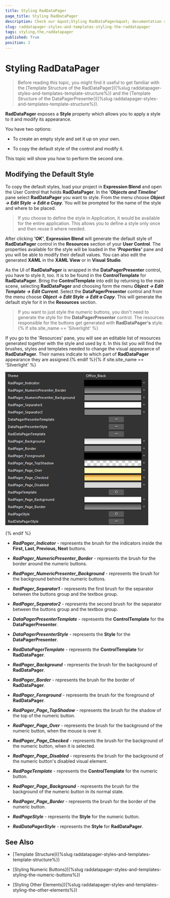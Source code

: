 ```yaml
---
title: Styling RadDataPager
page_title: Styling RadDataPager
description: Check our &quot;Styling RadDataPager&quot; documentation article for the RadDataPager WPF control.
slug: raddatapager-styles-and-templates-styling-the-raddatapager
tags: styling,the,raddatapager
published: True
position: 2
---
```


# Styling RadDataPager



>Before reading this topic, you might find it useful to get familiar with the [Template Structure of the RadDataPager]({%slug raddatapager-styles-and-templates-template-structure%}) and the [Template Structure of the DataPagerPresenter]({%slug raddatapager-styles-and-templates-template-structure%}).

 __RadDataPager__ exposes a __Style__ property which allows you to apply a style to it and modify its appearance.

You have two options:

* To create an empty style and set it up on your own. 

* To copy the default style of the control and modify it.

This topic will show you how to perform the second one.

## Modifying the Default Style

To copy the default styles, load your project in __Expression Blend__ and open the User Control that holds __RadDataPager__. In the ___'Objects and Timeline'___ pane select __RadDataPager__ you want to style. From the menu choose ***Object -> Edit Style -> Edit a Copy***. You will be prompted for the name of the style and where to be placed.

>If you choose to define the style in Application, it would be available for the entire application. This allows you to define a style only once and then reuse it where needed.

After clicking ___'OK'___, __Expression Blend__ will generate the default style of __RadDataPager__ control in the __Resources__ section of your __User Control__. The properties available for the style will be loaded in the ___'Properties'___ pane and you will be able to modify their default values. You can also edit the generated __XAML__ in the __XAML View__ or in __Visual Studio__.

As the UI of __RadDataPager__ is wrapped in the __DataPagerPresenter__ control, you have to style it, too. It is to be found in the __ControlTemplate__ for __RadDataPager__. Bring the __ControlTemplate__ into edit by returning to the main scene, selecting __RadDataPager__ and choosing form the menu ***Object -> Edit Template -> Edit Current***. Select the __DataPagerPresenter__ control and from the menu choose ***Object -> Edit Style -> Edit a Copy***. This will generate the default style for it in the __Resources__ section.

>If you want to just style the numeric buttons, you don't need to generate the style for the __DataPagerPresenter__ control. The resources responsible for the buttons get generated with __RadDataPager's__ style.{% if site.site_name == 'Silverlight' %}

If you go to the 'Resources' pane, you will see an editable list of resources generated together with the style and used by it. In this list you will find the brushes, styles and templates needed to change the visual appearance of  __RadDataPager__. Their names indicate to which part of __RadDataPager__ appearance they are assigned.{% endif %}{% if site.site_name == 'Silverlight' %}


![](images/RadDataPager_Styles_and_Templates_StylingTheRadDataPager_01.png)

{% endif %}

* ***RadPager_Indicator*** - represents the brush for the indicators inside the __First, Last, Previous, Next__ buttons.

* ***RadPager_NumericPresenter_Border*** - represents the brush for the border around the numeric buttons.

* ***RadPager_NumericPresenter_Background*** - represents the brush for the background behind the numeric buttons.

* ***RadPager_Separator1*** - represents the first brush for the separator between the buttons group and the textbox group.

* ***RadPager_Separator2*** - represents the second brush for the separator between the buttons group and the textbox group.

* ***DataPagerPresenterTemplate*** - represents the __ControlTemplate__ for the __DataPagerPresenter__.

* ***DataPagerPresenterStyle*** - represents the __Style__ for the __DataPagerPresenter__.

* ***RadDataPagerTemplate*** - represents the __ControlTemplate__ for __RadDataPager__.

* ***RadPager_Background*** - represents the brush for the background of __RadDataPager__.

* ***RadPager_Border*** - represents the brush for the border of __RadDataPager__.

* ***RadPager_Foreground*** - represents the brush for the foreground of __RadDataPager__.

* ***RadPager_Page_TopShadow*** - represents the brush for the shadow of the top of the numeric button.

* ***RadPager_Page_Over*** - represents the brush for the background of the numeric button, when the mouse is over it.

* ***RadPager_Page_Checked*** - represents the brush for the background of the numeric button, when it is selected.

* ***RadPager_Page_Disabled*** - represents the brush for the background of the numeric button's disabled visual element.

* ***RadPageTemplate*** - represents the __ControlTemplate__ for the numeric button.

* ***RadPager_Page_Background*** - represents the brush for the background of the numeric button in its normal state.

* ***RadPager_Page_Border*** - represents the brush for the border of the numeric button.

* ***RadPageStyle*** - represents the __Style__ for the numeric button.

* ***RadDataPagerStyle*** - represents the __Style__ for __RadDataPager__.

## See Also

 * [Template Structure]({%slug raddatapager-styles-and-templates-template-structure%})

 * [Styling Numeric Buttons]({%slug raddatapager-styles-and-templates-styling-the-numeric-buttons%})

 * [Styling Other Elements]({%slug raddatapager-styles-and-templates-styling-the-other-elements%})
